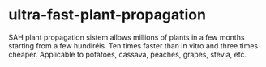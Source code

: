 # ultra-fast-plant-propagation
SAH plant propagation sistem allows millions of plants in a few months starting from a few hundiréis. Ten times faster than in vitro and three times cheaper. Applicable to potatoes, cassava, peaches, grapes, stevia, etc.
